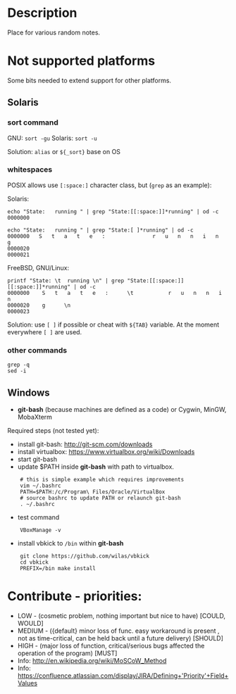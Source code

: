 # Description

Place for various random notes.

# Not supported platforms

Some bits needed to extend support for other platforms.

## Solaris

### sort command

GNU: `sort -gu`
Solaris: `sort -u`

Solution: `alias` or `${_sort}` base on OS

### whitespaces

POSIX allows use `[:space:]` character class, but (`grep` as an example):

Solaris:
```
echo "State:   running " | grep "State:[[:space:]]*running" | od -c
0000000

echo "State:   running " | grep "State:[ ]*running" | od -c
0000000   S   t   a   t   e   :               r   u   n   n   i   n   g
0000020    
0000021
```
FreeBSD, GNU/Linux:
```
printf "State: \t  running \n" | grep "State:[[:space:]][[:space:]]*running" | od -c
0000000    S   t   a   t   e   :      \t           r   u   n   n   i   n
0000020    g      \n                                                    
0000023
```

Solution: use `[ ]` if possible or cheat with `${TAB}` variable. At the moment everywhere `[ ]` are used.

### other commands

```
grep -q
sed -i
```

## Windows

- **git-bash** (because machines are defined as a code) or Cygwin, MinGW, MobaXterm

Required steps (not tested yet):
 - install git-bash: http://git-scm.com/downloads
 - install virtualbox: https://www.virtualbox.org/wiki/Downloads
 - start git-bash
 - update $PATH inside **git-bash** with path to virtualbox.
```
    # this is simple example which requires improvements
    vim ~/.bashrc
    PATH=$PATH:/c/Program\ Files/Oracle/VirtualBox
    # source bashrc to update PATH or relaunch git-bash
    . ~/.bashrc
```
 - test command
```
    VBoxManage -v
```
 - install vbkick to `/bin` within **git-bash**
```
    git clone https://github.com/wilas/vbkick
    cd vbkick
    PREFIX=/bin make install
```

# Contribute - priorities:
 - LOW - (cosmetic problem, nothing important but nice to have) [COULD, WOULD]
 - MEDIUM - ({default} minor loss of func. easy workaround is present , not as time-critical, can be held back until a future delivery) [SHOULD]
 - HIGH - (major loss of function, critical/serious bugs affected the operation of the program) [MUST]
 - Info: http://en.wikipedia.org/wiki/MoSCoW_Method
 - Info: https://confluence.atlassian.com/display/JIRA/Defining+'Priority'+Field+Values
